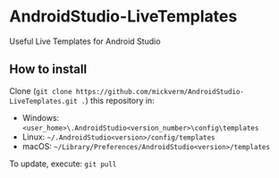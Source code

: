# AndroidStudio-LiveTemplates
 Useful Live Templates for Android Studio

## How to install
Clone (`git clone https://github.com/mickverm/AndroidStudio-LiveTemplates.git .`) this repository in:

* Windows: `<user_home>\.AndroidStudio<version_number>\config\templates`
* Linux: `~/.AndroidStudio<version>/config/templates`
* macOS: `~/Library/Preferences/AndroidStudio<version>/templates`

To update, execute: `git pull`

